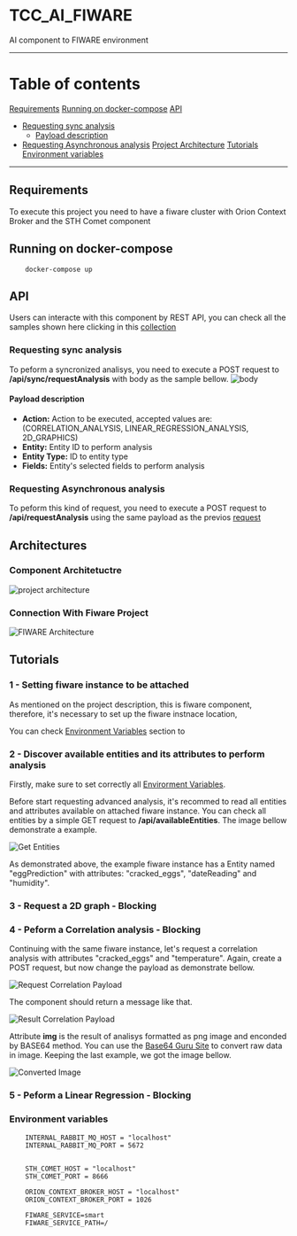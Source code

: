 # TCC_AI_FIWARE

AI component to FIWARE environment

*******
# Table of contents

[Requirements](#requirements)
[Running on docker-compose](#running-on-docker-compose)
[API](#api)
- [Requesting sync analysis](#requesting-sync-analysis)
    - [Payload description](#payload-description)
- [Requesting Asynchronous analysis](#requesting-asynchronous-analysis)
[Project Architecture](#project-architecture)
[Tutorials](#tutorials)
[Environment variables](#environment-variables)
*******

## Requirements

To execute this project you need to have a fiware cluster with Orion Context Broker and the STH Comet component

## Running on docker-compose


```
    docker-compose up

```

## API

Users can interacte with this component by REST API, you can check all the samples shown here clicking in this [collection]()

### Requesting sync analysis

To peform a syncronized analisys, you need to execute a POST request to **/api/sync/requestAnalysis** with body as the sample bellow.
![body](./docs/payload.png)

#### Payload description

* **Action:** Action to be executed, accepted values are: (CORRELATION_ANALYSIS, LINEAR_REGRESSION_ANALYSIS, 2D_GRAPHICS)
* **Entity:** Entity ID to perform analysis
* **Entity Type:** ID to entity type
* **Fields:** Entity's selected fields to perform analysis

### Requesting Asynchronous analysis

To peform this kind of request, you need to execute a POST request to **/api/requestAnalysis** using the same payload as the previos [request](#requesting-sync-analisys)

## Architectures

### Component Architetuctre

![project architecture](./docs/architecture.png)

### Connection With Fiware Project

![FIWARE Architecture](./docs//fiware-with-component.png)

## Tutorials

### 1 - Setting fiware instance to be attached

As mentioned on the project description, this is fiware component, therefore, it's necessary to set up the fiware instnace location,

You can check [Environment Variables](#environment-variables) section to 

### 2 - Discover available entities and its attributes to perform analysis

Firstly, make sure to set correctly all [Envirorment Variables](#environment-variables).

Before start requesting advanced analysis, it's recommed to read all entities and attributes available on attached fiware instance. You can check all entities by a simple GET request to **/api/availableEntities**. The image bellow demonstrate a example.

![Get Entities](./docs/get-entities.png)

As demonstrated above, the example fiware instance has a Entity named "eggPrediction" with attributes: "cracked_eggs", "dateReading" and "humidity".



### 3 - Request a 2D graph - Blocking


### 4 - Peform a Correlation analysis - Blocking

Continuing with the same fiware instance, let's request a correlation analysis with attributes "cracked_eggs" and "temperature". Again, create a POST request, but now change the payload as demonstrate bellow.

![Request Correlation Payload](./docs/request-correlation.png)

The component should return a message like that.

![Result Correlation Payload](./docs/result-correlation.png)

Attribute **img** is the result of analisys formatted as png image and enconded by BASE64 method. You can use the [Base64 Guru Site](https://base64.guru/converter/decode/image) to convert raw data in image. Keeping the last example, we got the image bellow.

![Converted Image](./docs/result-correlation-img.png)
### 5 - Peform a Linear Regression - Blocking



### Environment variables

```
    INTERNAL_RABBIT_MQ_HOST = "localhost"
    INTERNAL_RABBIT_MQ_PORT = 5672


    STH_COMET_HOST = "localhost"
    STH_COMET_PORT = 8666

    ORION_CONTEXT_BROKER_HOST = "localhost"
    ORION_CONTEXT_BROKER_PORT = 1026

    FIWARE_SERVICE=smart
    FIWARE_SERVICE_PATH=/

```
